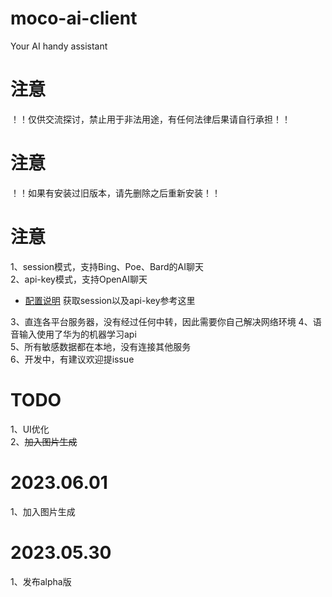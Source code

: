 # moco-ai-client
Your AI handy assistant

# 注意
！！仅供交流探讨，禁止用于非法用途，有任何法律后果请自行承担！！

# 注意
！！如果有安装过旧版本，请先删除之后重新安装！！

# 注意
1、session模式，支持Bing、Poe、Bard的AI聊天  
2、api-key模式，支持OpenAI聊天  
- [配置说明](https://github.com/zhayujie/bot-on-anything) 获取session以及api-key参考这里  

3、直连各平台服务器，没有经过任何中转，因此需要你自己解决网络环境
4、语音输入使用了华为的机器学习api  
5、所有敏感数据都在本地，没有连接其他服务    
6、开发中，有建议欢迎提issue  


# TODO
1、UI优化  
2、~~加入图片生成~~   


# 2023.06.01
1、加入图片生成

# 2023.05.30
1、发布alpha版
